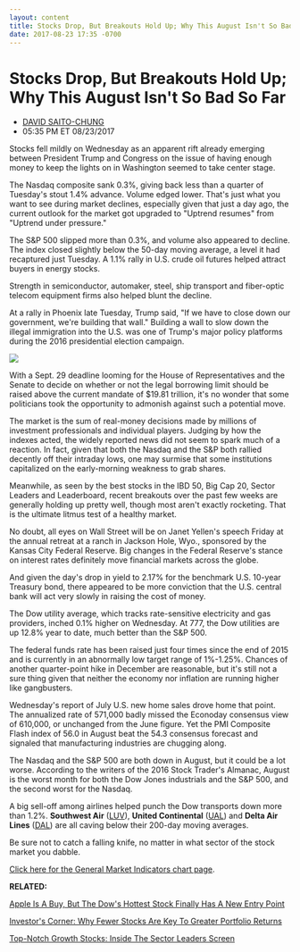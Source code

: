 ```yaml
---
layout: content
title: Stocks Drop, But Breakouts Hold Up; Why This August Isn't So Bad So Far
date: 2017-08-23 17:35 -0700
---
```



Stocks Drop, But Breakouts Hold Up; Why This August Isn't So Bad So Far
========================================================================




* [DAVID SAITO-CHUNG](https://www.investors.com/author/chungd/ "Posts by DAVID SAITO-CHUNG")
* 05:35 PM ET 08/23/2017




Stocks fell mildly on Wednesday as an apparent rift already emerging between President Trump and Congress on the issue of having enough money to keep the lights on in Washington seemed to take center stage.




The Nasdaq composite sank 0.3%, giving back less than a quarter of Tuesday's stout 1.4% advance. Volume edged lower. That's just what you want to see during market declines, especially given that just a day ago, the current outlook for the market got upgraded to "Uptrend resumes" from "Uptrend under pressure."


The S&P 500 slipped more than 0.3%, and volume also appeared to decline. The index closed slightly below the 50-day moving average, a level it had recaptured just Tuesday. A 1.1% rally in U.S. crude oil futures helped attract buyers in energy stocks.


Strength in semiconductor, automaker, steel, ship transport and fiber-optic telecom equipment firms also helped blunt the decline.


At a rally in Phoenix late Tuesday, Trump said, "If we have to close down our government, we're building that wall." Building a wall to slow down the illegal immigration into the U.S. was one of Trump's major policy platforms during the 2016 presidential election campaign.


![](https://www.investors.com/wp-content/uploads/2017/08/MP_9x5_082317-195x300.png)


With a Sept. 29 deadline looming for the House of Representatives and the Senate to decide on whether or not the legal borrowing limit should be raised above the current mandate of $19.81 trillion, it's no wonder that some politicians took the opportunity to admonish against such a potential move.


The market is the sum of real-money decisions made by millions of investment professionals and individual players. Judging by how the indexes acted, the widely reported news did not seem to spark much of a reaction. In fact, given that both the Nasdaq and the S&P both rallied decently off their intraday lows, one may surmise that some institutions capitalized on the early-morning weakness to grab shares.


Meanwhile, as seen by the best stocks in the IBD 50, Big Cap 20, Sector Leaders and Leaderboard, recent breakouts over the past few weeks are generally holding up pretty well, though most aren't exactly rocketing. That is the ultimate litmus test of a healthy market.


No doubt, all eyes on Wall Street will be on Janet Yellen's speech Friday at the annual retreat at a ranch in Jackson Hole, Wyo., sponsored by the Kansas City Federal Reserve. Big changes in the Federal Reserve's stance on interest rates definitely move financial markets across the globe.


And given the day's drop in yield to 2.17% for the benchmark U.S. 10-year Treasury bond, there appeared to be more conviction that the U.S. central bank will act very slowly in raising the cost of money.


The Dow utility average, which tracks rate-sensitive electricity and gas providers, inched 0.1% higher on Wednesday. At 777, the Dow utilities are up 12.8% year to date, much better than the S&P 500.


The federal funds rate has been raised just four times since the end of 2015 and is currently in an abnormally low target range of 1%-1.25%. Chances of another quarter-point hike in December are reasonable, but it's still not a sure thing given that neither the economy nor inflation are running higher like gangbusters.



Wednesday's report of July U.S. new home sales drove home that point. The annualized rate of 571,000 badly missed the Econoday consensus view of 610,000, or unchanged from the June figure. Yet the PMI Composite Flash index of 56.0 in August beat the 54.3 consensus forecast and signaled that manufacturing industries are chugging along.


The Nasdaq and the S&P 500 are both down in August, but it could be a lot worse. According to the writers of the 2016 Stock Trader's Almanac, August is the worst month for both the Dow Jones industrials and the S&P 500, and the second worst for the Nasdaq.


A big sell-off among airlines helped punch the Dow transports down more than 1.2%. **Southwest Air** ([LUV](https://research.investors.com/quote.aspx?symbol=LUV)), **United Continental** ([UAL](https://research.investors.com/quote.aspx?symbol=UAL)) and **Delta Air Lines** ([DAL](https://research.investors.com/quote.aspx?symbol=DAL)) are all caving below their 200-day moving averages.


Be sure not to catch a falling knife, no matter in what sector of the stock market you dabble.


[Click here for the General Market Indicators chart page](https://www.investors.com/wp-content/uploads/2017/08/IBD2308152616GMI.pdf).


**RELATED:**


[Apple Is A Buy, But The Dow's Hottest Stock Finally Has A New Entry Point](https://www.investors.com/market-trend/stock-market-today/apple-is-a-buyboeing-dows-top-stock-has-new-entry-point-sp-500-futures/)


[Investor's Corner: Why Fewer Stocks Are Key To Greater Portfolio Returns](https://www.investors.com/how-to-invest/investors-corner/the-art-of-portfolio-management-fewer-stocks-the-best-way-to-a-big-return/)


[Top-Notch Growth Stocks: Inside The Sector Leaders Screen](http://research.investors.com/stock-lists/sector-leaders)


 




